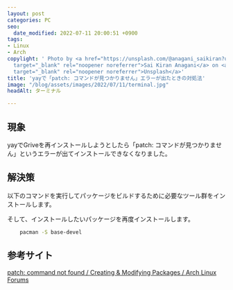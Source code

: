 ```yaml
---
layout: post
categories: PC
seo:
  date_modified: 2022-07-11 20:00:51 +0900
tags:
- Linux
- Arch
copylight: ' Photo by <a href="https://unsplash.com/@anagani_saikiran?utm_source=unsplash&utm_medium=referral&utm_content=creditCopyText"
  target="_blank" rel="noopener noreferrer">Sai Kiran Anagani</a> on <a href="https://unsplash.com/?utm_source=unsplash&utm_medium=referral&utm_content=creditCopyText"
  target="_blank" rel="noopener noreferrer">Unsplash</a>'
title: 'yayで「patch: コマンドが見つかりません」エラーが出たときの対処法'
image: "/blog/assets/images/2022/07/11/terminal.jpg"
headAlt: ターミナル

---
```

## 現象

yayでGriveを再インストールしようとしたら「patch: コマンドが見つかりません」というエラーが出てインストールできなくなりました。

## 解決策

以下のコマンドを実行してパッケージをビルドするために必要なツール群をインストールします。

そして、インストールしたいパッケージを再度インストールします。

```bash
    pacman -S base-devel
```

## 参考サイト

<a href="https://bbs.archlinux.org/viewtopic.php?id=45933" target="_blank" rel="noopener noreferrer">patch: command not found / Creating & Modifying Packages / Arch Linux Forums</a>
